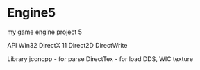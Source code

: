 # Engine5
my game engine project 5

API
Win32
DirectX 11
Direct2D
DirectWrite

Library
jconcpp - for parse 
DirectTex - for load DDS, WIC texture

